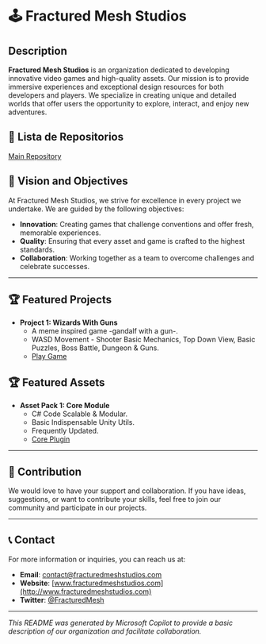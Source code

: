 # 🕹️ Fractured Mesh Studios


## Description
**Fractured Mesh Studios** is an organization dedicated to developing innovative video games and high-quality assets. Our mission is to provide immersive experiences and exceptional design resources for both developers and players. We specialize in creating unique and detailed worlds that offer users the opportunity to explore, interact, and enjoy new adventures.

## 📁 Lista de Repositorios
[Main Repository](https://github.com/orgs/Fractured-Mesh-Studios/repositories)

## 🌟 Vision and Objectives
At Fractured Mesh Studios, we strive for excellence in every project we undertake. We are guided by the following objectives:

- **Innovation**: Creating games that challenge conventions and offer fresh, memorable experiences.
- **Quality**: Ensuring that every asset and game is crafted to the highest standards.
- **Collaboration**: Working together as a team to overcome challenges and celebrate successes.

---

## 🏆 Featured Projects
- **Project 1: Wizards With Guns**
  - A meme inspired game -gandalf with a gun-.
  - WASD Movement - Shooter Basic Mechanics, Top Down View, Basic Puzzles, Boss Battle, Dungeon & Guns.
  - [Play Game](https://simmer.io/@Jorge_Gerones/wizardswithguns)

## 🏆 Featured Assets
- **Asset Pack 1: Core Module**
  - C# Code Scalable & Modular.
  - Basic Indispensable Unity Utils.
  - Frequently Updated.
  - [Core Plugin](https://github.com/Fractured-Mesh-Studios/com.fms.core.git)

---

## 🤝 Contribution
We would love to have your support and collaboration. If you have ideas, suggestions, or want to contribute your skills, feel free to join our community and participate in our projects.

---

## 📞 Contact
For more information or inquiries, you can reach us at:
- **Email**: contact@fracturedmeshstudios.com
- **Website**: [www.fracturedmeshstudios.com](http://www.fracturedmeshstudios.com)
- **Twitter**: [@FracturedMesh](https://twitter.com/FracturedMesh)

---

*This README was generated by Microsoft Copilot to provide a basic description of our organization and facilitate collaboration.*


<!--

**Here are some ideas to get you started:**

🙋‍♀️ A short introduction - what is your organization all about?
🌈 Contribution guidelines - how can the community get involved?
👩‍💻 Useful resources - where can the community find your docs? Is there anything else the community should know?
🍿 Fun facts - what does your team eat for breakfast?
🧙 Remember, you can do mighty things with the power of [Markdown](https://docs.github.com/github/writing-on-github/getting-started-with-writing-and-formatting-on-github/basic-writing-and-formatting-syntax)
-->
